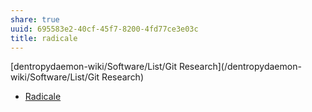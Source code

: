 ```yaml
---
share: true
uuid: 695583e2-40cf-45f7-8200-4fd77ce3e03c
title: radicale
---
```

[dentropydaemon-wiki/Software/List/Git Research](/dentropydaemon-wiki/Software/List/Git Research)
* [Radicale](https://radicale.org/3.0.html)